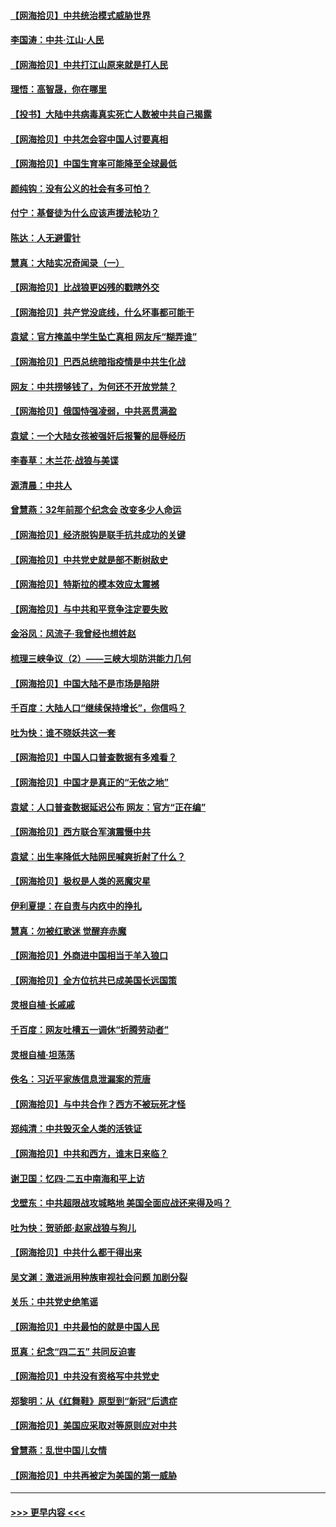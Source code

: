 #### [【网海拾贝】中共统治模式威胁世界](../pages/nsc993/n12957622.md?t=05191101) 
#### [李国涛：中共‧江山‧人民](../pages/nsc993/n12957502.md?t=05191101) 
#### [【网海拾贝】中共打江山原来就是打人民](../pages/nsc993/n12954345.md?t=05191101) 
#### [理悟：高智晟，你在哪里](../pages/nsc993/n12953115.md?t=05191101) 
#### [【投书】大陆中共病毒真实死亡人数被中共自己揭露](../pages/nsc993/n12953050.md?t=05191101) 
#### [【网海拾贝】中共怎会容中国人讨要真相](../pages/nsc993/n12952161.md?t=05191101) 
#### [【网海拾贝】中国生育率可能降至全球最低](../pages/nsc993/n12948793.md?t=05191101) 
#### [颜纯钩：没有公义的社会有多可怕？](../pages/nsc993/n12947626.md?t=05191101) 
#### [付宁：基督徒为什么应该声援法轮功？](../pages/nsc993/n12947233.md?t=05191101) 
#### [陈达：人无避雷针](../pages/nsc993/n12947098.md?t=05191101) 
#### [慧真：大陆实况奇闻录（一）](../pages/nsc993/n12945811.md?t=05191101) 
#### [【网海拾贝】比战狼更凶残的戳瞎外交](../pages/nsc993/n12945717.md?t=05191101) 
#### [【网海拾贝】共产党没底线，什么坏事都可能干](../pages/nsc993/n12942090.md?t=05191101) 
#### [袁斌：官方掩盖中学生坠亡真相 网友斥“糊弄谁”](../pages/nsc993/n12942029.md?t=05191101) 
#### [【网海拾贝】巴西总统暗指疫情是中共生化战](../pages/nsc993/n12938999.md?t=05191101) 
#### [网友：中共捞够钱了，为何还不开放党禁？](../pages/nsc993/n12938952.md?t=05191101) 
#### [【网海拾贝】俄国恃强凌弱，中共恶贯满盈](../pages/nsc993/n12936626.md?t=05191101) 
#### [袁斌：一个大陆女孩被强奸后报警的屈辱经历](../pages/nsc993/n12936547.md?t=05191101) 
#### [李春草：木兰花·战狼与美谍](../pages/nsc993/n12935995.md?t=05191101) 
#### [源清晨：中共人](../pages/nsc993/n12935589.md?t=05191101) 
#### [曾慧燕：32年前那个纪念会 改变多少人命运](../pages/nsc993/n12934233.md?t=05191101) 
#### [【网海拾贝】经济脱钩是联手抗共成功的关键](../pages/nsc993/n12934176.md?t=05191101) 
#### [【网海拾贝】中共党史就是部不断树敌史](../pages/nsc993/n12932844.md?t=05191101) 
#### [【网海拾贝】特斯拉的模本效应太震撼](../pages/nsc993/n12925626.md?t=05191101) 
#### [【网海拾贝】与中共和平竞争注定要失败](../pages/nsc993/n12923326.md?t=05191101) 
#### [金浴凤：风流子‧我曾经也想姓赵](../pages/nsc993/n12920911.md?t=05191101) 
#### [梳理三峡争议（2）——三峡大坝防洪能力几何](../pages/nsc993/n12920173.md?t=05191101) 
#### [【网海拾贝】中国大陆不是市场是陷阱](../pages/nsc993/n12920143.md?t=05191101) 
#### [千百度：大陆人口“继续保持增长”，你信吗？](../pages/nsc993/n12918946.md?t=05191101) 
#### [吐为快：谁不晓妖共这一套](../pages/nsc993/n12918941.md?t=05191101) 
#### [【网海拾贝】中国人口普查数据有多难看？](../pages/nsc993/n12917822.md?t=05191101) 
#### [【网海拾贝】中国才是真正的“无依之地”](../pages/nsc993/n12915845.md?t=05191101) 
#### [袁斌：人口普查数据延迟公布 网友：官方“正在编”](../pages/nsc993/n12915748.md?t=05191101) 
#### [【网海拾贝】西方联合军演震慑中共](../pages/nsc993/n12913466.md?t=05191101) 
#### [袁斌：出生率降低大陆网民喊爽折射了什么？](../pages/nsc993/n12913365.md?t=05191101) 
#### [【网海拾贝】极权是人类的恶魔灾星](../pages/nsc993/n12910697.md?t=05191101) 
#### [伊利夏提：在自责与内疚中的挣扎](../pages/nsc993/n12910493.md?t=05191101) 
#### [慧真：勿被红歌迷 觉醒弃赤魔](../pages/nsc993/n12910485.md?t=05191101) 
#### [【网海拾贝】外商进中国相当于羊入狼口](../pages/nsc993/n12908274.md?t=05191101) 
#### [【网海拾贝】全方位抗共已成美国长远国策](../pages/nsc993/n12906878.md?t=05191101) 
#### [灵根自植‧长戚戚](../pages/nsc993/n12905585.md?t=05191101) 
#### [千百度：网友吐槽五一调休“折腾劳动者”](../pages/nsc993/n12905934.md?t=05191101) 
#### [灵根自植‧坦荡荡](../pages/nsc993/n12905562.md?t=05191101) 
#### [佚名：习近平家族信息泄漏案的荒唐](../pages/nsc993/n12904705.md?t=05191101) 
#### [【网海拾贝】与中共合作？西方不被玩死才怪](../pages/nsc993/n12903873.md?t=05191101) 
#### [郑纯清：中共毁灭全人类的活铁证](../pages/nsc993/n12903785.md?t=05191101) 
#### [【网海拾贝】中共和西方，谁末日来临？](../pages/nsc993/n12903482.md?t=05191101) 
#### [谢卫国：忆四‧二五中南海和平上访](../pages/nsc993/n12902192.md?t=05191101) 
#### [戈壁东：中共超限战攻城略地 美国全面应战还来得及吗？](../pages/nsc993/n12902297.md?t=05191101) 
#### [吐为快：贺骄郎‧赵家战狼与狗儿](../pages/nsc993/n12902280.md?t=05191101) 
#### [【网海拾贝】中共什么都干得出来](../pages/nsc993/n12897500.md?t=05191101) 
#### [吴文渊：激进派用种族审视社会问题 加剧分裂](../pages/nsc993/n12893881.md?t=05191101) 
#### [关乐：中共党史绝笔谣](../pages/nsc993/n12897270.md?t=05191101) 
#### [【网海拾贝】中共最怕的就是中国人民](../pages/nsc993/n12894705.md?t=05191101) 
#### [觅真：纪念“四二五” 共同反迫害](../pages/nsc993/n12894553.md?t=05191101) 
#### [【网海拾贝】中共没有资格写中共党史](../pages/nsc993/n12892231.md?t=05191101) 
#### [郑黎明：从《红舞鞋》原型到“新冠”后遗症](../pages/nsc993/n12890469.md?t=05191101) 
#### [【网海拾贝】美国应采取对等原则应对中共](../pages/nsc993/n12889176.md?t=05191101) 
#### [曾慧燕：乱世中国儿女情](../pages/nsc993/n12887931.md?t=05191101) 
#### [【网海拾贝】中共再被定为美国的第一威胁](../pages/nsc993/n12887580.md?t=05191101) 

----
#### [ >>> 更早内容 <<< ](../indexes/nsc993-earlier.md)
